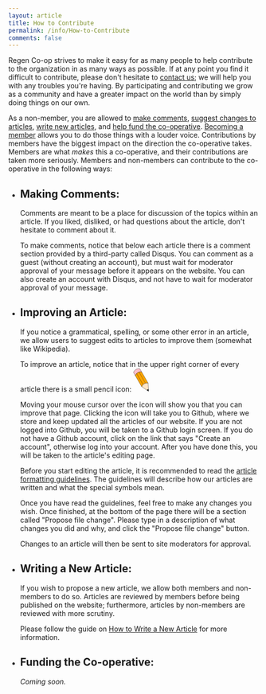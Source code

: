 ```yaml
---
layout: article
title: How to Contribute
permalink: /info/How-to-Contribute
comments: false
---
```



Regen Co-op strives to make it easy for as many people to help contribute to the organization in as many ways as possible. If at any point you find it difficult to contribute, please don't hesitate to [contact us](/info/contact); we will help you with any troubles you're having. By participating and contributing we grow as a community and have a greater impact on the world than by simply doing things on our own.

As a non-member, you are allowed to [make comments](#making-comments), [suggest changes to articles](#improving-an-article), [write new articles](#writing-a-new-article), and [help fund the co-operative](#funding-the-co-operative). [Becoming a member](#todo) allows you to do those things with a louder voice. Contributions by members have the biggest impact on the direction the co-operative takes. Members are what _makes_ this a co-operative, and their contributions are taken more seriously. Members and non-members can contribute to the co-operative in the following ways:

- ## Making Comments:

  Comments are meant to be a place for discussion of the topics within an article. If you liked, disliked, or had questions about the article, don't hesitate to comment about it.

  To make comments, notice that below each article there is a comment section provided by a third-party called Disqus. You can comment as a guest (without creating an account), but must wait for moderator approval of your message before it appears on the website. You can also create an account with Disqus, and not have to wait for moderator approval of your message.


- ## Improving an Article:

  If you notice a grammatical, spelling, or some other error in an article, we allow users to suggest edits to articles to improve them (somewhat like Wikipedia).

  To improve an article, notice that in the upper right corner of every article  there is a small pencil icon: <svg width="31" height="47" viewBox="0 0 84 125" class="icon-pencil"><g transform="rotate(-30, 49, 64)" stroke="black" ><path fill="pink" d="m69 23c-10-10-30-10-40 0 0 0 0-20 0-20 10-10 30-10 40 0 0 0 0 20 0 20zM69 93"/><path fill="orange" d="m69 93c0 0 0-70 0-70 -10-10-30-10-40 0 0 0 0 70 0 70 11-11 31-9 40 0zm-28-77c0 0 0 70 0 70m15 0c0 0 0-70 0-70"/><path fill="Bisque" d="m69 93c0 0-15 30-15 30 -3-1-8-1-10 0 0 0-15-30-15-30 11-11 31-9 40 0z"/><path fill="black" d="m49 133c0 0 5-10 5-10 -3-1-8-1-10 0 0 0 5 10 5 10z"/></g></svg>
  
  Moving your mouse cursor over the icon will show you that you can improve that page. Clicking the icon will take you to Github, where we store and keep updated all the articles of our website. If you are not logged into Github, you will be taken to a Github login screen. If you do not have a Github account, click on the link that says "Create an account", otherwise log into your account. After you have done this, you will be taken to the article's editing page.

  Before you start editing the article, it is recommended to read the [article formatting guidelines](#todo). The guidelines will describe how our articles are written and what the special symbols mean. 
  
  Once you have read the guidelines, feel free to make any changes you wish. Once finished, at the bottom of the page there will be a section called "Propose file change". Please type in a description of what changes you did and why, and click the "Propose file change" button.

  Changes to an article will then be sent to site moderators for approval.

- ## Writing a New Article:
  
  If you wish to propose a new article, we allow both members and non-members to do so. Articles are reviewed by members before being published on the website; furthermore, articles by non-members are reviewed with more scrutiny.

  Please follow the guide on [How to Write a New Article](/info/How-to-Write-a-New-Article) for more information.

- ## Funding the Co-operative:
  
  _Coming soon._
